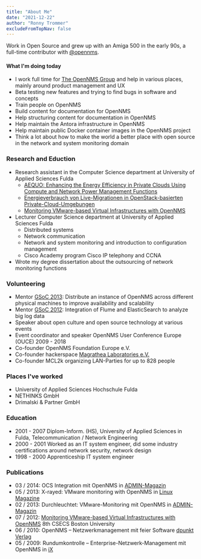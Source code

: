 ```yaml
---
title: "About Me"
date: "2021-12-22"
author: "Ronny Trommer"
excludeFromTopNav: false
---
```

Work in Open Source and grew up with an Amiga 500 in the early 90s, a full-time contributor with [@opennms](https://twitter.com/opennms).

#### What I'm doing today

* I work full time for [The OpenNMS Group](https://www.opennms.com) and help in various places, mainly around product management and UX
* Beta testing new features and trying to find bugs in software and concepts
* Train people on OpenNMS
* Build content for documentation for OpenNMS
* Help structuring content for documentation in OpenNMS
* Help maintain the Antora infrastructure in OpenNMS
* Help maintain public Docker container images in the OpenNMS project
* Think a lot about how to make the world a better place with open source in the network and system monitoring domain

### Research and Eduction

* Research assistant in the Computer Science department at University of Applied Sciences Fulda
  * [AEQUO: Enhancing the Energy Efficiency in Private Clouds Using Compute and Network Power Management Functions](https://www.researchgate.net/publication/280248032_AEQUO_Enhancing_the_Energy_Efficiency_in_Private_Clouds_Using_Compute_and_Network_Power_Management_Functions?_sg%5B0%5D=9WWfP8nUIzl3C-JD1dV_yybVEOQSV3HBs1L6qLFYNmmbocUtKap0Qxck619fvlWheM38-4cAP86l846s7Gbl-vTUNLWRDIe90tvQSEoU.XRgeXCyeSZQ81zNNyPLgbQjJywC0Tu1YXWNmxHWKW8tJ1a_meDW5zeCtHxZvFOp5_Ij3Nct_4QT9ExbnEhZz9g)
  * [Energieverbrauch von Live-Migrationen in OpenStack-basierten Private-Cloud-Umgebungen](https://www.researchgate.net/publication/331802641_Energieverbrauch_von_Live-Migrationen_in_OpenStack-basierten_Private-Cloud-Umgebungen?_sg%5B0%5D=9WWfP8nUIzl3C-JD1dV_yybVEOQSV3HBs1L6qLFYNmmbocUtKap0Qxck619fvlWheM38-4cAP86l846s7Gbl-vTUNLWRDIe90tvQSEoU.XRgeXCyeSZQ81zNNyPLgbQjJywC0Tu1YXWNmxHWKW8tJ1a_meDW5zeCtHxZvFOp5_Ij3Nct_4QT9ExbnEhZz9g)
  * [Monitoring VMware-based Virtual Infrastructures with OpenNMS](https://www.researchgate.net/publication/256481955_Monitoring_VMware-based_Virtual_Infrastructures_with_OpenNMS?_sg%5B0%5D=9WWfP8nUIzl3C-JD1dV_yybVEOQSV3HBs1L6qLFYNmmbocUtKap0Qxck619fvlWheM38-4cAP86l846s7Gbl-vTUNLWRDIe90tvQSEoU.XRgeXCyeSZQ81zNNyPLgbQjJywC0Tu1YXWNmxHWKW8tJ1a_meDW5zeCtHxZvFOp5_Ij3Nct_4QT9ExbnEhZz9g)
* Lecturer Computer Science department at University of Applied Sciences Fulda
  * Distributed systems
  * Network communication
  * Network and system monitoring and introduction to configuration management
  * Cisco Academy program Cisco IP telephony and CCNA
* Wrote my degree dissertation about the outsourcing of network monitoring functions

### Volunteering

* Mentor [GSoC 2013](https://www.google-melange.com/archive/gsoc/2013/orgs/opennms/projects/jwhite.html): Distribute an instance of OpenNMS across different physical machines to improve availability and scalability
* Mentor [GSoC 2012](https://www.google-melange.com/archive/gsoc/2012/orgs/opennms/projects/fooker.html): Integration of Flume and ElasticSearch to analyze big log data
* Speaker about open culture and open source technology at various events
* Event coordinator and speaker OpenNMS User Conference Europe (OUCE) 2009 - 2018
* Co-founder OpenNMS Foundation Europe e.V.
* Co-founder hackerspace [Magrathea Laboratories e.V.](https://maglab.space)
* Co-founder MCL2k organizing LAN-Parties for up to 828 people

### Places I've worked

* University of Applied Sciences Hochschule Fulda
* NETHINKS GmbH
* Drimalski & Partner GmbH

### Education

* 2001 - 2007 Diplom-Inform. (HS), University of Applied Sciences in Fulda, Telecommunication / Network Engineering
* 2000 - 2001 Worked as an IT system engineer, did some industry certifications around network security, network design
* 1998 - 2000 Apprenticeship IT system engineer

### Publications

* 03 / 2014: OCS Integration mit OpenNMS in [ADMIN-Magazin](https://www.admin-magazin.de/Das-Heft/2014/03/OCS-Informationen-in-die-Ueberwachung-mit-OpenNMS-integrieren/(language)/ger-DE)
* 05 / 2013: X-rayed: VMware monitoring with OpenNMS in [Linux Magazine](https://www.linux-magazine.com/Issues/2013/150/VMware-Monitoring)
* 02 / 2013: Durchleuchtet: VMware-Monitoring mit OpenNMS in [ADMIN-Magazin](https://www.admin-magazin.de/Das-Heft/2013/02)
* 07 / 2012: [Monitoring VMware-based Virtual Infrastructures with OpenNMS](https://wiki.opennms.org/documentation/CSECS2012-Pape-Trommer.pdf) 8th CSECS Boston University
* 06 / 2010: OpenNMS – Netzwerkmanagement mit feier Software [dpunkt Verlag](https://dpunkt.de/produkt/opennms/)
* 05 / 2009: Rundumkontrolle – Enterprise-Netzwerk-Management mit OpenNMS in [iX](https://shop.heise.de/katalog/rundumkontrolle)
